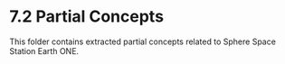 # 7.2 Partial Concepts
This folder contains extracted partial concepts related to Sphere Space Station Earth ONE.
